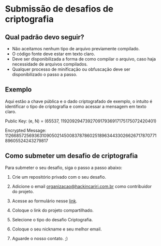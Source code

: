 # Submissão de desafios de criptografia

## Qual padrão devo seguir?

- Não aceitamos nenhum tipo de arquivo previamente compilado.
- O código fonte deve estar em texto claro.
- Deve ser disponibilizada a forma de como compilar o arquivo, caso haja necessidade de arquivos compilados.
- Qualquer processo de minificação ou obfuscação deve ser disponibilizado o passo a passo.

## Exemplo

Aqui estão a chave pública e o dado criptografado de exemplo, o intuito é identificar o tipo de criptografia e como acessar a mensagem em texto claro.

Public Key: (e, N) = (65537, 119209294739270917936917175175072420401)

Encrypted Message: 112668572569363109050214500837878602518963443302662671787077189605524243279817

## Como submeter um desafio de criptografia

Para submeter o seu desafio, siga o passo a passo abaixo:

1. Crie um repositório privado com o seu desafio.

2. Adicione o email organizacao@hackincariri.com.br como contribuidor do projeto.

3. Acesse ao formulário nesse [link](https://forms.gle/bnVjrsWELCpWpf1g8).

4. Coloque o link do projeto compartilhado.

5. Selecione o tipo do desafio Criptografia.

6. Coloque o seu nickname e seu melhor email.

7. Aguarde o nosso contato. ;)


